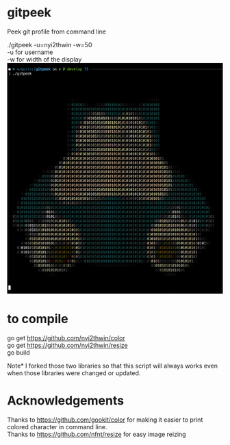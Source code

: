 # gitpeek

Peek git profile from command line

./gitpeek -u=nyi2thwin -w=50\
-u for username\
-w for width of the display\
![Image description](https://github.com/nyi2thwin/gitpeek/blob/master/sample.png?raw=true)

# to compile

go get https://github.com/nyi2thwin/color \
go get https://github.com/nyi2thwin/resize \
go build 

Note* I forked those two libraries so that this script will always works even when those libraries were changed or updated.

# Acknowledgements

Thanks to https://github.com/gookit/color for making it easier to print colored character in command line.\
Thanks to https://github.com/nfnt/resize for easy image reizing


